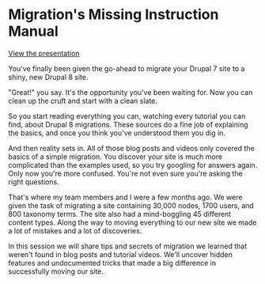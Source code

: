 # Migration's Missing Instruction Manual

[View the presentation](https://startinggravity.github.io/migration-presentation)

You've finally been given the go-ahead to migrate your Drupal 7 site to a shiny, new Drupal 8 site.

"Great!" you say. It's the opportunity you've been waiting for. Now you can clean up the cruft and start with a clean slate.
   
So you start reading everything you can, watching every tutorial you can find, about Drupal 8 migrations. These sources do a fine job of explaining the basics, and once you think you've understood them you dig in.
   
And then reality sets in. All of those blog posts and videos only covered the basics of a simple migration. You discover your site is much more complicated than the examples used, so you try googling for answers again. Only now you're more confused. You're not even sure you're asking the right questions.

That's where my team members and I were a few months ago. We were given the task of migrating a site containing 30,000 nodes, 1700 users, and 800 taxonomy terms. The site also had a mind-boggling 45 different content types. Along the way to moving everything to our new site we made a lot of mistakes and a lot of discoveries.

In this session we will share tips and secrets of migration we learned that weren't found in blog posts and tutorial videos. We'll uncover hidden features and undocumented tricks that made a big difference in successfully moving our site.
